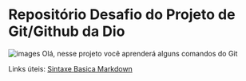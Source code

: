 # Repositório Desafio do Projeto de Git/Github da Dio

![images](https://user-images.githubusercontent.com/100633937/164563747-ff60df69-9690-4ec9-8568-ace1196d28cc.png)
Olá, nesse projeto você aprenderá alguns comandos do Git


Links úteis:
 [Sintaxe Basica Markdown](https://www.markdownguide.org/basic-syntax/)


